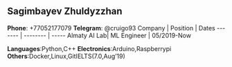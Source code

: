 ## Sagimbayev Zhuldyzzhan
**Phone**: +77052177079
**Telegram**: @cruigo93
Company | Position | Dates
------- | -------- | -----
Almaty AI Lab| ML Engineer | 05/2019-Now

**Languages**:Python,C++
**Electronics**:Arduino,Raspberrypi
**Others**:Docker,Linux,GitIELTS(7.0,Aug’19)

